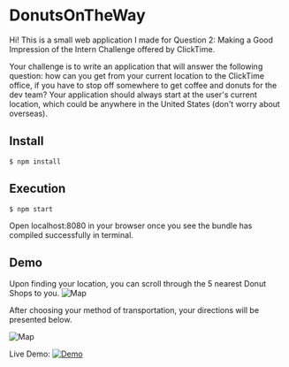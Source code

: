 # DonutsOnTheWay


Hi! This is a small web application I made for Question 2: Making a Good Impression of the Intern Challenge offered by ClickTime.

Your challenge is to write an application that will answer the following question: how can you get from your current location to the ClickTime office, if you have to stop off somewhere to get coffee and donuts for the dev team? Your application should always start at the user's current location, which could be anywhere in the United States (don't worry about overseas).


## Install

```
$ npm install
```

## Execution

```
$ npm start
```

Open localhost:8080 in your browser once you see the bundle has compiled successfully in terminal. 

## Demo
Upon finding your location, you can scroll through the 5 nearest Donut Shops to you.
![Map](http://i.imgur.com/rcgMVU6.png)

After choosing your method of transportation, your directions will be presented below.

![Map](http://i.imgur.com/u1h6Udf.png)

Live Demo:
[![Demo](http://img.youtube.com/vi/kHkhaSxOrS4/0.jpg)](http://www.youtube.com/watch?v=kHkhaSxOrS4)
